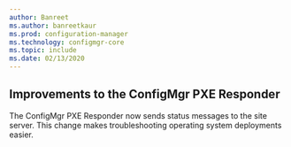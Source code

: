 ```yaml
---
author: Banreet
ms.author: banreetkaur
ms.prod: configuration-manager
ms.technology: configmgr-core
ms.topic: include
ms.date: 02/13/2020
---
```


## <a name="bkmk_pxe"></a> Improvements to the ConfigMgr PXE Responder 
<!--5568051 & 5528656-->
The ConfigMgr PXE Responder now sends status messages to the site server. This change makes troubleshooting operating system deployments easier.  
